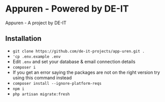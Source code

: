 # Appuren - Powered by DE-IT
Appuren - A project by DE-IT

## Installation
- `git clone https://github.com/de-it-projects/app-uren.git .`
- `'cp .env.example .env`
- Edit `.env` and set your database & email connection details
- `composer i`
- If you get an error saying the packages are not on the right version try using this command instead
- `composer install --ignore-platform-reqs`
- `npm i`
- `php artisan migrate:fresh`

